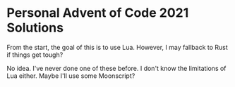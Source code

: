 # Personal Advent of Code 2021 Solutions

From the start, the goal of this is to use Lua. However, I may fallback to
Rust if things get tough?

No idea. I've never done one of these before. I don't know the limitations of
Lua either. Maybe I'll use some Moonscript?
